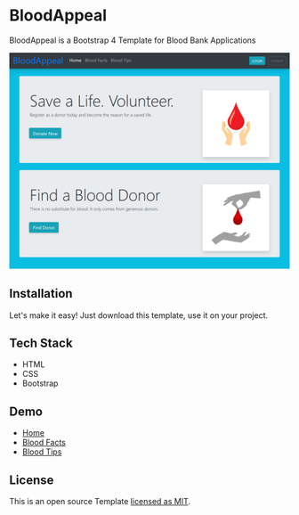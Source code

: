 # BloodAppeal

BloodAppeal is a Bootstrap 4 Template for Blood Bank Applications

<p align="center">
  <img src="screenshot.png" alt='BloodAppeal in Action'>
</p>

## Installation

Let's make it easy! Just download this template, use it on your project.

## Tech Stack

- HTML
- CSS
- Bootstrap

## Demo

- [Home](https://bloodappeal.surge.sh/)
- [Blood Facts](https://bloodappeal.surge.sh/pages/blood-facts.html)
- [Blood Tips](https://bloodappeal.surge.sh/pages/blood-tips.html)

## License

This is an open source Template [licensed as MIT](https://github.com/safdarjamal/bloodappeal/blob/master/LICENSE).
